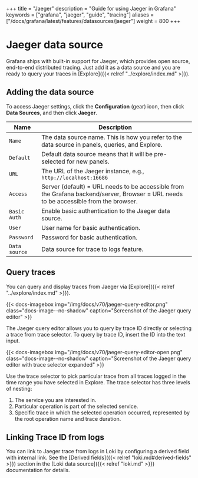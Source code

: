 +++
title = "Jaeger"
description = "Guide for using Jaeger in Grafana"
keywords = ["grafana", "jaeger", "guide", "tracing"]
aliases = ["/docs/grafana/latest/features/datasources/jaeger"]
weight = 800
+++

# Jaeger data source

Grafana ships with built-in support for Jaeger, which provides open source, end-to-end distributed tracing.
Just add it as a data source and you are ready to query your traces in [Explore]({{< relref "../explore/index.md" >}}).

## Adding the data source

To access Jaeger settings, click the **Configuration** (gear) icon, then click **Data Sources**, and then click **Jaeger**.

| Name          | Description                                                                                                                           |
| ------------- | ------------------------------------------------------------------------------------------------------------------------------------- |
| `Name`        | The data source name. This is how you refer to the data source in panels, queries, and Explore.                                       |
| `Default`     | Default data source means that it will be pre-selected for new panels.                                                                |
| `URL`         | The URL of the Jaeger instance, e.g., `http://localhost:16686`                                                                        |
| `Access`      | Server (default) = URL needs to be accessible from the Grafana backend/server, Browser = URL needs to be accessible from the browser. |
| `Basic Auth`  | Enable basic authentication to the Jaeger data source.                                                                                |
| `User`        | User name for basic authentication.                                                                                                   |
| `Password`    | Password for basic authentication.                                                                                                    |
| `Data source` | Data source for trace to logs feature.                                                                                                |

## Query traces

You can query and display traces from Jaeger via [Explore]({{< relref "../explore/index.md" >}}).

{{< docs-imagebox img="/img/docs/v70/jaeger-query-editor.png" class="docs-image--no-shadow" caption="Screenshot of the Jaeger query editor" >}}

The Jaeger query editor allows you to query by trace ID directly or selecting a trace from trace selector. To query by trace ID, insert the ID into the text input.

{{< docs-imagebox img="/img/docs/v70/jaeger-query-editor-open.png" class="docs-image--no-shadow" caption="Screenshot of the Jaeger query editor with trace selector expanded" >}}

Use the trace selector to pick particular trace from all traces logged in the time range you have selected in Explore. The trace selector has three levels of nesting:

1. The service you are interested in.
1. Particular operation is part of the selected service.
1. Specific trace in which the selected operation occurred, represented by the root operation name and trace duration.

## Linking Trace ID from logs

You can link to Jaeger trace from logs in Loki by configuring a derived field with internal link. See the [Derived fields]({{< relref "loki.md#derived-fields" >}}) section in the [Loki data source]({{< relref "loki.md" >}}) documentation for details.
